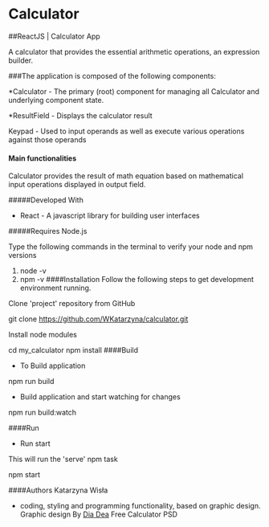#  Calculator

##ReactJS | Calculator App 

A calculator that provides the essential arithmetic operations, an expression builder.

###The application is composed of the following components:


*Calculator - The primary (root) component for managing all Calculator and underlying component state.

*ResultField - Displays the calculator result

Keypad - Used to input operands as well as execute various operations against those operands

#### Main functionalities
Calculator provides the result of math equation based on mathematical input operations displayed in output field.

#####Developed With
- React - A javascript library for building user interfaces

#####Requires Node.js

Type the following commands in the terminal to verify your node and npm versions

1. node -v
2. npm -v
####Installation
Follow the following steps to get development environment running.

Clone 'project' repository from GitHub

git clone https://github.com/WKatarzyna/calculator.git

Install node modules

cd my_calculator
npm install
####Build
- To Build application

npm run build
- Build application and start watching for changes

npm run build:watch

####Run
- Run start

This will run the 'serve' npm task

npm start

####Authors
Katarzyna Wisła
- coding, styling and programming functionality, based on graphic design.
Graphic design By  [Dia Dea](https://www.behance.net/diadea3007) Free Calculator PSD
